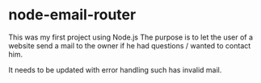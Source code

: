 # node-email-router

This was my first project using Node.js
The purpose is to let the user of a website send a mail to the owner if he had questions / wanted to contact him.

It needs to be updated with error handling such has invalid mail.
